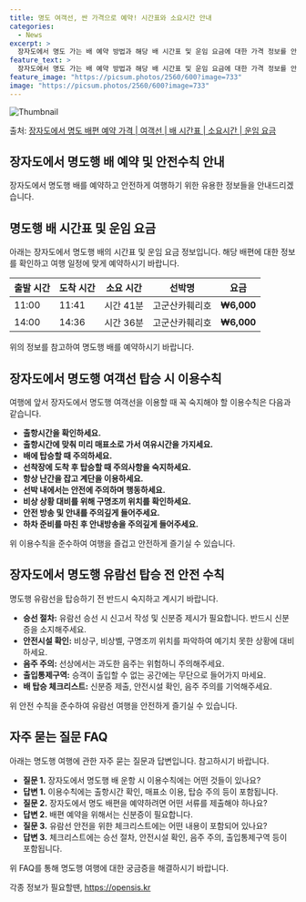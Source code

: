 ```yaml
---
title: 명도 여객선, 싼 가격으로 예약! 시간표와 소요시간 안내
categories:
  - News
excerpt: >
  장자도에서 명도 가는 배 예약 방법과 해당 배 시간표 및 운임 요금에 대한 가격 정보를 안내 드리겠습니다. 안전하고 재밋는 명도행 여행을 위해 아래 정보 참고하시기 바랍니다. 명도행 배편 예약하기 👈 클릭장자도에서 명도행 배 시간표출발 시간도착 시간소요 시간선박명요금11:0011:410시간 41분고군산카훼리호6,000원14:0014:360시간 36분고군산카훼리호6,000원명도행 배편 예약하기 👈 클릭장자도에서 명도행 여객선 탑승 시 이용수칙장자도에서 명도행 배를 타기 전 꼭 숙지해야 할 이용수칙 1) 출항시간을 확인하세요. 2) 출항시간에 맞춰 미리 매표소로 가서 여유시간을 가지세요. 3) 배에 탑승할 때 주의하세요. 4) 선착장에 도착 후 탑승할 때 주의사항을 숙지하세요. 5) 항상 난간을 잡고 계단을..
feature_text: >
  장자도에서 명도 가는 배 예약 방법과 해당 배 시간표 및 운임 요금에 대한 가격 정보를 안내 드리겠습니다. 안전하고 재밋는 명도행 여행을 위해 아래 정보 참고하시기 바랍니다. 명도행 배편 예약하기 👈 클릭장자도에서 명도행 배 시간표출발 시간도착 시간소요 시간선박명요금11:0011:410시간 41분고군산카훼리호6,000원14:0014:360시간 36분고군산카훼리호6,000원명도행 배편 예약하기 👈 클릭장자도에서 명도행 여객선 탑승 시 이용수칙장자도에서 명도행 배를 타기 전 꼭 숙지해야 할 이용수칙 1) 출항시간을 확인하세요. 2) 출항시간에 맞춰 미리 매표소로 가서 여유시간을 가지세요. 3) 배에 탑승할 때 주의하세요. 4) 선착장에 도착 후 탑승할 때 주의사항을 숙지하세요. 5) 항상 난간을 잡고 계단을..
feature_image: "https://picsum.photos/2560/600?image=733"
image: "https://picsum.photos/2560/600?image=733"
---
```


![Thumbnail](https://img1.daumcdn.net/thumb/R800x0/?scode=mtistory2&fname=https%3A%2F%2Fblog.kakaocdn.net%2Fdn%2FdIcBr5%2FbtsHDJ2uDcV%2F6BoUQau9EvMhUSn9z3fDK1%2Fimg.webp)

<p>출처: <a href="https://opensis.kr/entry/%EC%9E%A5%EC%9E%90%EB%8F%84%EC%97%90%EC%84%9C-%EB%AA%85%EB%8F%84-%EB%B0%B0%ED%8E%B8-%EC%98%88%EC%95%BD-%EA%B0%80%EA%B2%A9-%EC%97%AC%EA%B0%9D%EC%84%A0-%EB%B0%B0-%EC%8B%9C%EA%B0%84%ED%91%9C-%EC%86%8C%EC%9A%94%EC%8B%9C%EA%B0%84-%EC%9A%B4%EC%9E%84-%EC%9A%94%EA%B8%88" rel="dofollow">장자도에서 명도 배편 예약 가격 | 여객선 | 배 시간표 | 소요시간 | 운임 요금</a> </p>

## 장자도에서 명도행 배 예약 및 안전수칙 안내

장자도에서 명도행 배를 예약하고 안전하게 여행하기 위한 유용한 정보들을 안내드리겠습니다.

## 명도행 배 시간표 및 운임 요금

아래는 장자도에서 명도행 배의 시간표 및 운임 요금 정보입니다. 해당 배편에 대한 정보를 확인하고 여행 일정에 맞게 예약하시기 바랍니다.

출발 시간 | 도착 시간 | 소요 시간 | 선박명 | 요금  
---|---|---|---|---  
11:00 | 11:41 | 시간 41분 | 고군산카훼리호 | **₩6,000**  
14:00 | 14:36 | 시간 36분 | 고군산카훼리호 | **₩6,000**  
  
위의 정보를 참고하여 명도행 배를 예약하시기 바랍니다.

## 장자도에서 명도행 여객선 탑승 시 이용수칙

여행에 앞서 장자도에서 명도행 여객선을 이용할 때 꼭 숙지해야 할 이용수칙은 다음과 같습니다.

  * **출항시간을 확인하세요.**
  * **출항시간에 맞춰 미리 매표소로 가서 여유시간을 가지세요.**
  * **배에 탑승할 때 주의하세요.**
  * **선착장에 도착 후 탑승할 때 주의사항을 숙지하세요.**
  * **항상 난간을 잡고 계단을 이용하세요.**
  * **선박 내에서는 안전에 주의하며 행동하세요.**
  * **비상 상황 대비를 위해 구명조끼 위치를 확인하세요.**
  * **안전 방송 및 안내를 주의깊게 들어주세요.**
  * **하차 준비를 마친 후 안내방송을 주의깊게 들어주세요.**

위 이용수칙을 준수하여 여행을 즐겁고 안전하게 즐기실 수 있습니다.

## 장자도에서 명도행 유람선 탑승 전 안전 수칙

명도행 유람선을 탑승하기 전 반드시 숙지하고 계시기 바랍니다.

  * **승선 절차:** 유람선 승선 시 신고서 작성 및 신분증 제시가 필요합니다. 반드시 신분증을 소지해주세요.
  * **안전시설 확인:** 비상구, 비상벨, 구명조끼 위치를 파악하여 예기치 못한 상황에 대비하세요.
  * **음주 주의:** 선상에서는 과도한 음주는 위험하니 주의해주세요.
  * **출입통제구역:** 승객이 출입할 수 없는 공간에는 무단으로 들어가지 마세요.
  * **배 탑승 체크리스트:** 신분증 제출, 안전시설 확인, 음주 주의를 기억해주세요.

위 안전 수칙을 준수하여 유람선 여행을 안전하게 즐기실 수 있습니다.

## 자주 묻는 질문 FAQ

아래는 명도행 여행에 관한 자주 묻는 질문과 답변입니다. 참고하시기 바랍니다.

  * **질문 1.** 장자도에서 명도행 배 운항 시 이용수칙에는 어떤 것들이 있나요?
  * **답변 1.** 이용수칙에는 출항시간 확인, 매표소 이용, 탑승 주의 등이 포함됩니다.
  * **질문 2.** 장자도에서 명도 배편을 예약하려면 어떤 서류를 제출해야 하나요?
  * **답변 2.** 배편 예약을 위해서는 신분증이 필요합니다.
  * **질문 3.** 유람선 안전을 위한 체크리스트에는 어떤 내용이 포함되어 있나요?
  * **답변 3.** 체크리스트에는 승선 절차, 안전시설 확인, 음주 주의, 출입통제구역 등이 포함됩니다.

위 FAQ를 통해 명도행 여행에 대한 궁금증을 해결하시기 바랍니다.



 

각종 정보가 필요할땐, <a href="https://opensis.kr" rel="dofollow">https://opensis.kr</a>


